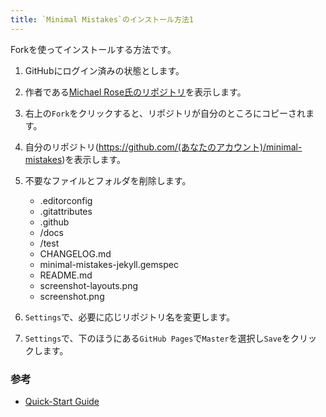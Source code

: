 ```yaml
---
title: `Minimal Mistakes`のインストール方法1
---
```


Forkを使ってインストールする方法です。

1. GitHubにログイン済みの状態とします。

1. 作者である[Michael Rose氏のリポジトリ](https://github.com/mmistakes/minimal-mistakes)を表示します。

1. 右上の`Fork`をクリックすると、リポジトリが自分のところにコピーされます。

1. 自分のリポジトリ(https://github.com/(あなたのアカウント)/minimal-mistakes)を表示します。

1. 不要なファイルとフォルダを削除します。  
   - .editorconfig
   - .gitattributes
   - .github
   - /docs
   - /test
   - CHANGELOG.md
   - minimal-mistakes-jekyll.gemspec
   - README.md
   - screenshot-layouts.png
   - screenshot.png

1. `Settings`で、必要に応じリポジトリ名を変更します。 

1. `Settings`で、下のほうにある`GitHub Pages`で`Master`を選択し`Save`をクリックします。

### 参考

- [Quick-Start Guide](https://mmistakes.github.io/minimal-mistakes/docs/quick-start-guide/)

